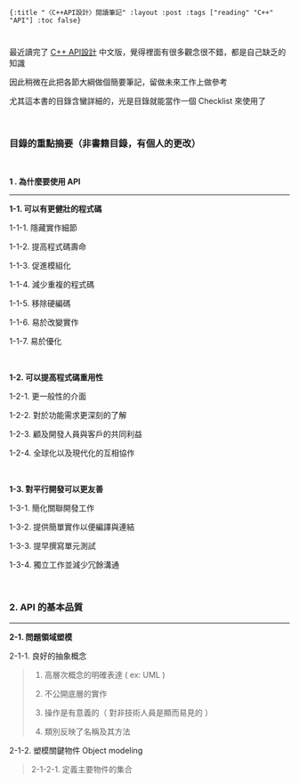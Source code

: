     {:title "〈C++API設計〉閱讀筆記" :layout :post :tags ["reading" "C++" "API"] :toc false}


# 


## 

最近讀完了 [C++ API設計](http://www.books.com.tw/products/0010633959) 中文版，覺得裡面有很多觀念很不錯，都是自己缺乏的知識

因此稍微在此把各節大綱做個簡要筆記，留做未來工作上做參考

尤其這本書的目錄含蠻詳細的，光是目錄就能當作一個 Checklist 來使用了

<br>


### 目錄的重點摘要（非書籍目錄，有個人的更改）

<br>

**1 . 為什麼要使用 API**

<hr>

**1-1. 可以有更健壯的程式碼**

1-1-1. 隱藏實作細節

1-1-2. 提高程式碼壽命

1-1-3. 促進模組化

1-1-4. 減少重複的程式碼

1-1-5. 移除硬編碼

1-1-6. 易於改變實作

1-1-7. 易於優化

<br>

**1-2. 可以提高程式碼重用性**

1-2-1. 更一般性的介面

1-2-2. 對於功能需求更深刻的了解

1-2-3. 顧及開發人員與客戶的共同利益

1-2-4. 全球化以及現代化的互相協作

<br>

**1-3. 對平行開發可以更友善**

1-3-1. 簡化關聯開發工作

1-3-2. 提供簡單實作以便編譯與連結

1-3-3. 提早撰寫單元測試

1-3-4. 獨立工作並減少冗餘溝通

<br>


### 2. API 的基本品質

<hr>

**2-1. 問題領域塑模**

2-1-1. 良好的抽象概念

> 1.  高層次概念的明確表達 ( ex: UML )
> 
> 2.  不公開底層的實作
> 
> 3.  操作是有意義的（ 對非技術人員是顯而易見的 ）
> 
> 4.  類別反映了名稱及其方法

2-1-2. 塑模關鍵物件 Object modeling

> 2-1-2-1. 定義主要物件的集合

